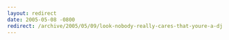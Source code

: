 ```yaml
---
layout: redirect
date: 2005-05-08 -0800
redirect: /archive/2005/05/09/look-nobody-really-cares-that-youre-a-dj.aspx/
---
```

